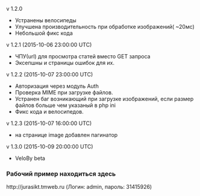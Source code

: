 v 1.2.0

- Устранены велосипеды 
- Улучшена производительность при обработке изображений( ~20мс) 
- Небольшой фикс кода 


v 1.2.1 (2015-10-06 23:00:00 UTC)

- ЧПУ(url) для просмотра статей вместо GET запроса
- Эксепшны и страницы ошибок для их.

v 1.2.2 (2015-10-07 23:00:00 UTC)

- Авторизация через модуль Auth
- Проверка MIME при загрузке файлов.
- Устранен баг возникающий при загрузке изображений,
  если размер файлов больше чем указаный в php ini
- Фикс кода и велосипедов.

v 1.2.3 (2015-10-07 16:00:00 UTC)

- на странице image добавлен пагинатор

v 1.3.0 (2015-10-09 20:00:00 UTC)

- VeloBy beta

<h3> Рабочий пример находиться здесь </h3>
<a ref = "http://jurasikt.tmweb.ru/"> http://jurasikt.tmweb.ru </a>
(Логин: admin, пароль: 31415926)